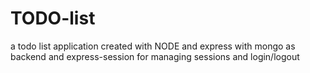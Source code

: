 # TODO-list
a todo list application created with NODE and express with mongo as backend and express-session  for managing sessions and login/logout
